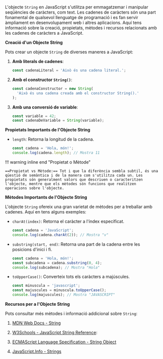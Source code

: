 L'objecte `String` en JavaScript s'utilitza per emmagatzemar i manipular seqüències de caràcters, com text. Les cadenes de caràcters són una part fonamental de qualsevol llenguatge de programació i es fan servir àmpliament en desenvolupament web i altres aplicacions. Aquí tens informació sobre la creació, propietats, mètodes i recursos relacionats amb les cadenes de caràcters a JavaScript.

**Creació d'un Objecte String**

Pots crear un objecte `String` de diverses maneres a JavaScript:

1.  **Amb literals de cadenes**:

    ```javascript
    const cadenaLiteral = 'Això és una cadena literal.';
    ```

2.  **Amb el constructor `String()`**:

    ```javascript
    const cadenaConstructor = new String(
      'Això és una cadena creada amb el constructor String().'
    );
    ```

3.  **Amb una conversió de variable**:

    ```javascript
    const variable = 42;
    const cadenaDeVariable = String(variable);
    ```

**Propietats Importants de l'Objecte String**

- `length`: Retorna la longitud de la cadena.

  ```javascript
  const cadena = 'Hola, món!';
  console.log(cadena.length); // Mostra 11
  ```

!!! warning inline end "Propietat o Mètode"

    ==Propietat vs Mètode:== Tot i que la diferència sembla subtil, és una qüestió de semàntica i de la manera com s'utilitza cada un. Les propietats són generalment valors que descriuen o caracteritzen l'objecte, mentre que els mètodes són funcions que realitzen operacions sobre l'objecte.

**Mètodes Importants de l'Objecte String**

L'objecte `String` ofereix una gran varietat de mètodes per a treballar amb cadenes. Aquí en tens alguns exemples:

- `charAt(index)`: Retorna el caràcter a l'índex especificat.

  ```javascript
  const cadena = 'JavaScript';
  console.log(cadena.charAt(2)); // Mostra "v"
  ```

- `substring(start, end)`: Retorna una part de la cadena entre les posicions d'inici i fi.

  ```javascript
  const cadena = 'Hola, món!';
  const subcadena = cadena.substring(0, 4);
  console.log(subcadena); // Mostra "Hola"
  ```

- `toUpperCase()`: Converteix tots els caràcters a majúscules.

  ```javascript
  const minuscula = 'javascript';
  const majuscules = minuscula.toUpperCase();
  console.log(majuscules); // Mostra "JAVASCRIPT"
  ```

**Recursos per a l'Objecte String**

Pots consultar més mètodes i informació addicional sobre `String`:

1. [MDN Web Docs - String](https://developer.mozilla.org/ca/docs/Web/JavaScript/Reference/Global_Objects/String)

2. [W3Schools - JavaScript String Reference](https://www.w3schools.com/jsref/jsref_obj_string.asp):

3. [ECMAScript Language Specification - String Object](https://tc39.es/ecma262/#sec-string-object)

4. [JavaScript.Info - Strings](https://javascript.info/string)
